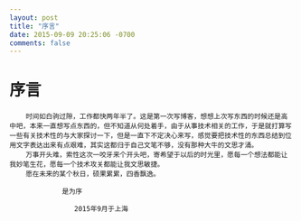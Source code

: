 ```yaml
---
layout: post
title: "序言"
date: 2015-09-09 20:25:06 -0700
comments: false
---
```

序言
============

        时间如白驹过隙，工作都快两年半了。这是第一次写博客，想想上次写东西的时候还是高中吧，本来一直想写点东西的，但不知道从何处着手，由于从事技术相关的工作，于是就打算写一些有关技术性的与大家探讨一下，但是一直下不定决心来写，感觉要把技术性的东西总结到位用文字表达出来有点艰难，其实这都归于自己文笔不够，没有那种大牛的文思才涌。
        万事开头难，索性这次一咬牙来个开头吧，寄希望于以后的时光里，愿每一个想法都能让我妙笔生花，愿每一个技术攻关都能让我文思敏捷。
        愿在未来的某个秋日，硕果累累，四香飘逸。

                 是为序

                    2015年9月于上海
